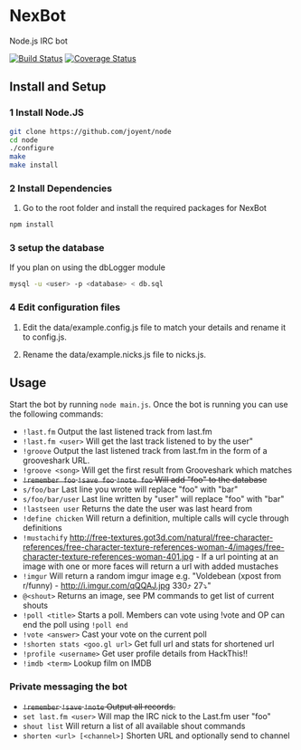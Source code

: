 NexBot
======

Node.js IRC bot

[![Build Status](https://travis-ci.org/HackThis/NexBot.png?branch=master)](https://travis-ci.org/HackThis/NexBot)
[![Coverage Status](https://img.shields.io/coveralls/HackThis/NexBot.svg)](https://coveralls.io/r/HackThis/NexBot?branch=master)

## Install and Setup

### 1 Install Node.JS
```bash
git clone https://github.com/joyent/node
cd node
./configure
make
make install
```

### 2 Install Dependencies
1. Go to the root folder and install the required packages for NexBot
```bash
npm install
```

### 3 setup the database
If you plan on using the dbLogger module
```bash
mysql -u <user> -p <database> < db.sql
```

### 4 Edit configuration files
1. Edit the data/example.config.js file to match your details and rename it to config.js.

2. Rename the data/example.nicks.js file to nicks.js.

## Usage

Start the bot by running `node main.js`. 
Once the bot is running you can use the following commands:

* ```!last.fm``` Output the last listened track from last.fm
* ```!last.fm <user>``` Will get the last track listened to by the user"
* ```!groove``` Output the last listened track from last.fm in the form of a grooveshark URL.
* ```!groove <song>``` Will get the first result from Grooveshark which matches
* ~~```!remember foo``` ```!save foo``` ```!note foo``` Will add "foo" to the database~~
* ```s/foo/bar``` Last line you wrote will replace "foo" with "bar"
* ```s/foo/bar/user``` Last line written by "user" will replace "foo" with "bar"
* ```!lastseen user``` Returns the date the user was last heard from
* ```!define chicken``` Will return a definition, multiple calls will cycle through definitions
* ```!mustachify``` http://free-textures.got3d.com/natural/free-character-references/free-character-texture-references-woman-4/images/free-character-texture-references-woman-401.jpg - If a url pointing at an image with one or more faces will return a url with added mustaches
* ```!imgur``` Will return a random imgur image e.g. "Voldebean (xpost from r/funny) - http://i.imgur.com/qQQAJ.jpg 330⤴ 27⤵"
* ```@<shout>``` Returns an image, see PM commands to get list of current shouts
* ```!poll <title>``` Starts a poll. Members can vote using !vote and OP can end the poll using ```!poll end```
* ```!vote <answer>``` Cast your vote on the current poll
* ```!shorten stats <goo.gl url>``` Get full url and stats for shortened url
* ```!profile <username>``` Get user profile details from HackThis!!
* ```!imdb <term>``` Lookup film on IMDB


### Private messaging the bot
* ~~```!remember``` ```!save``` ```!note``` Output all records.~~
* ```set last.fm <user>``` Will map the IRC nick to the Last.fm user "foo"
* ```shout list``` Will return a list of all available shout commands
* ```shorten <url> [<channel>]``` Shorten URL and optionally send to channel

